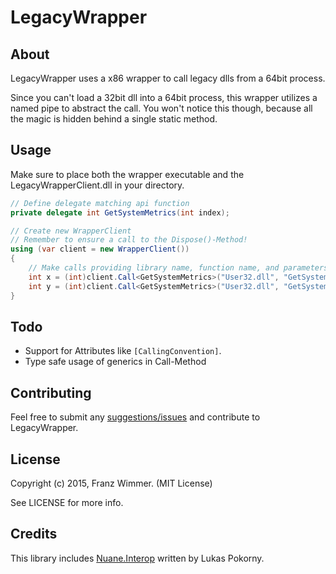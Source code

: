 # LegacyWrapper

## About

LegacyWrapper uses a x86 wrapper to call legacy dlls from a 64bit process.

Since you can't load a 32bit dll into a 64bit process, this wrapper utilizes a named pipe to abstract the call. You won't notice this though, because all the magic is hidden behind a single static method.

## Usage

Make sure to place both the wrapper executable and the LegacyWrapperClient.dll in your directory.

```csharp
// Define delegate matching api function
private delegate int GetSystemMetrics(int index);

// Create new WrapperClient
// Remember to ensure a call to the Dispose()-Method!
using (var client = new WrapperClient())
{
    // Make calls providing library name, function name, and parameters
    int x = (int)client.Call<GetSystemMetrics>("User32.dll", "GetSystemMetrics", new object[] { 0 });
    int y = (int)client.Call<GetSystemMetrics>("User32.dll", "GetSystemMetrics", new object[] { 1 });
}
```

## Todo

* Support for Attributes like `[CallingConvention]`.
* Type safe usage of generics in Call<T>-Method

## Contributing

Feel free to submit any [suggestions/issues](https://github.com/CodefoundryDE/LegacyWrapper/issues) and contribute to LegacyWrapper.

## License

Copyright (c) 2015, Franz Wimmer. (MIT License)

See LICENSE for more info.

## Credits

This library includes [Nuane.Interop](https://github.com/lukaaash/Nuane.Interop) written by Lukas Pokorny.
